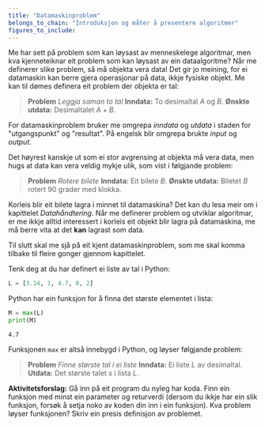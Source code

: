 ```yaml
---
title: "Datamaskinproblem"
belongs_to_chain: "Introduksjon og måter å presentere algoritmer"
figures_to_include:
---
```


Me har sett på problem som kan løysast av menneskelege algoritmar, men kva kjenneteiknar eit problem som kan løysast av ein dataalgoritme? Når me definerer slike problem, så må objekta vera data! Det gir jo meining, for ei datamaskin kan berre gjera operasjonar på data, ikkje fysiske objekt. Me kan til dømes definera eit problem der objekta er tal:

> **Problem** *Leggja saman to tal*
**Inndata:** To desimaltal $A$ og $B$.
**Ønskte utdata:** Desimaltalet $A+B$.

For datamaskinproblem bruker me omgrepa *inndata* og *utdata* i staden for "utgangspunkt" og "resultat". På engelsk blir omgrepa brukte *input* og *output*.

Det høyrest kanskje ut som ei stor avgrensing at objekta må vera data, men hugs at data kan vera veldig mykje ulik, som vist i følgjande problem:

> **Problem** *Rotere bilete*
**Inndata:** Eit bilete $B$.
**Ønskte utdata:** Biletet $B$ rotert 90 grader med klokka.

Korleis blir eit bilete lagra i minnet til datamaskina? Det kan du lesa meir om i kapittelet *Datahåndtering*. Når me definerer problem og utviklar algoritmar, er me ikkje alltid interessert i korleis eit objekt blir lagra på datamaskina, me må berre vita at det **kan** lagrast som data.

Til slutt skal me sjå på eit kjent datamaskinproblem, som me skal komma tilbake til fleire gonger gjennom kapittelet.

Tenk deg at du har definert ei liste av tal i Python:


```python
L = [3.14, 1, 4.7, 0, 2]
```

Python har ein funksjon for å finna det største elementet i lista:


```python
M = max(L)
print(M)
```

    4.7


Funksjonen `max` er altså innebygd i Python, og løyser følgjande problem:

> **Problem** *Finne største tal i ei liste*
**Inndata:** Ei liste $L$ av desimaltal.
**Utdata:** Det største talet $s$ i lista $L$.

**Aktivitetsforslag:** Gå inn på eit program du nyleg har koda. Finn ein funksjon med minst ein parameter og returverdi (dersom du ikkje har ein slik funksjon, forsøk å setja noko av koden din inn i ein funksjon). Kva problem løyser funksjonen? Skriv ein presis definisjon av problemet.

